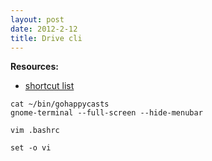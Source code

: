 ```yaml
---
layout: post
date: 2012-2-12
title: Drive cli
---
```

__Resources:__

- [shortcut list](http://www.howtogeek.com/howto/ubuntu/keyboard-shortcuts-for-bash-command-shell-for-ubuntu-debian-suse-redhat-linux-etc/)

~~~
cat ~/bin/gohappycasts
gnome-terminal --full-screen --hide-menubar
~~~

~~~
vim .bashrc
~~~

~~~
set -o vi
~~~

